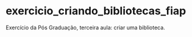 # exercicio_criando_bibliotecas_fiap
Exercício da Pós Graduação, terceira aula: criar uma biblioteca. 

